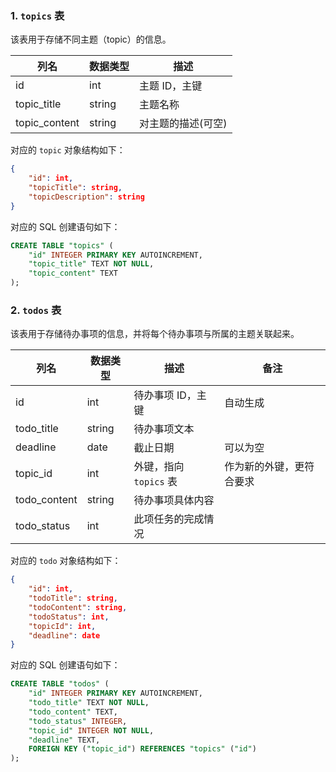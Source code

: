 

### 1. `topics` 表

该表用于存储不同主题（topic）的信息。

| 列名            | 数据类型   | 描述             |
| -------------- | ------ | -------------- |
| id            | int    | 主题 ID，主键    |
| topic_title    | string | 主题名称           |
| topic_content  | string | 对主题的描述(可空) |

对应的 `topic` 对象结构如下：

```json
{
    "id": int,
    "topicTitle": string,
    "topicDescription": string
}
```

对应的 SQL 创建语句如下：

```sql
CREATE TABLE "topics" (
    "id" INTEGER PRIMARY KEY AUTOINCREMENT,
    "topic_title" TEXT NOT NULL,
    "topic_content" TEXT
);
```

### 2. `todos` 表

该表用于存储待办事项的信息，并将每个待办事项与所属的主题关联起来。

| 列名           | 数据类型   | 描述            | 备注           |
| ------------ | ------ | ------------- | ------------ |
| id           | int    | 待办事项 ID，主键    | 自动生成       |
| todo_title   | string | 待办事项文本      |              |
| deadline     | date   | 截止日期        | 可以为空       |
| topic_id     | int    | 外键，指向 `topics` 表 | 作为新的外键，更符合要求 |
| todo_content | string | 待办事项具体内容   |              |
| todo_status  | int    | 此项任务的完成情况 |              |

对应的 `todo` 对象结构如下：

```json
{
    "id": int,
    "todoTitle": string,
    "todoContent": string,
    "todoStatus": int,
    "topicId": int,
    "deadline": date
}
```

对应的 SQL 创建语句如下：

```sql
CREATE TABLE "todos" (
    "id" INTEGER PRIMARY KEY AUTOINCREMENT,
    "todo_title" TEXT NOT NULL,
    "todo_content" TEXT,
    "todo_status" INTEGER,
    "topic_id" INTEGER NOT NULL,
    "deadline" TEXT,
    FOREIGN KEY ("topic_id") REFERENCES "topics" ("id")
);
```



